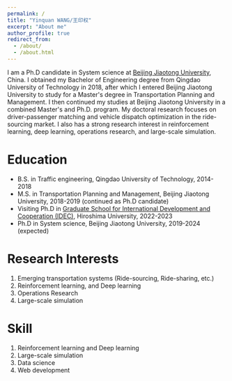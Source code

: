 ```yaml
---
permalink: /
title: "Yinquan WANG/王印权"
excerpt: "About me"
author_profile: true
redirect_from: 
  - /about/
  - /about.html
---
```


I am a Ph.D candidate in System science at [Beijing Jiaotong University](http://en.njtu.edu.cn/), China. I obtained my Bachelor of Engineering degree from Qingdao University of Technology in 2018, after which I entered Beijing Jiaotong University to study for a Master's degree in Transportation Planning and Management. I then continued my studies at Beijing Jiaotong University in a combined Master's and Ph.D. program. My doctoral research focuses on driver-passenger matching and vehicle dispatch optimization in the ride-sourcing market. I also has a strong research interest in reinforcement learning, deep learning, operations research, and large-scale simulation.

Education
======
* B.S. in Traffic engineering, Qingdao University of Technology, 2014-2018
* M.S. in Transportation Planning and Management, Beijing Jiaotong University, 2018-2019 (continued as Ph.D candidate)
* Visiting Ph.D in [Graduate School for International Development and Cooperation (IDEC)](https://home.hiroshima-u.ac.jp/~zjy/members/), Hiroshima University, 2022-2023
* Ph.D in System science, Beijing Jiaotong University, 2019-2024 (expected)

Research Interests
======
1. Emerging transportation systems (Ride-sourcing, Ride-sharing, etc.)
2. Reinforcement learning, and Deep learning
3. Operations Research
4. Large-scale simulation

Skill
======
1. Reinforcement learning and Deep learning
2. Large-scale simulation
3. Data science
4. Web development
